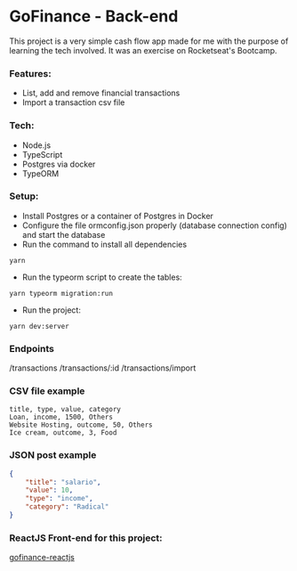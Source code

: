 # GoFinance - Back-end

This project is a very simple cash flow app made for me with the purpose of learning the tech involved. It was an exercise on Rocketseat's Bootcamp.

### Features:
  - List, add and remove financial transactions
  - Import a transaction csv file 

### Tech:

  - Node.js
  - TypeScript
  - Postgres via docker
  - TypeORM

### Setup:
  - Install Postgres or a container of Postgres in Docker
  - Configure the file ormconfig.json properly (database connection config) and start the database
  - Run the command to install all dependencies
  ```  
yarn
```
  - Run the typeorm script to create the tables:
  ```
  yarn typeorm migration:run
```
  - Run the project:
  ```
  yarn dev:server
```
  
### Endpoints
/transactions
/transactions/:id
/transactions/import

### CSV file example
```
title, type, value, category
Loan, income, 1500, Others
Website Hosting, outcome, 50, Others
Ice cream, outcome, 3, Food
```

### JSON post example
```json
{ 
	"title": "salario",
	"value": 10, 
	"type": "income",
	"category": "Radical"
}
```
### ReactJS Front-end for this project:
[gofinance-reactjs](https://github.com/rlovatto/gofinance-reactjs)
